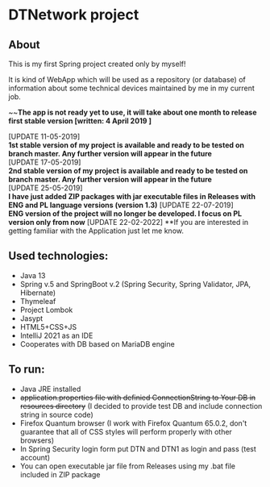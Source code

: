 **DTNetwork project**
===================

**About**
----------
This is my first Spring project created only by myself!

It is kind of WebApp which will be used as a repository (or database) of information about some technical devices 
maintained by me in my current job.

~~**The app is not ready yet to use, it will take about one month to release first stable version [written: 4 April 2019 ]**


[UPDATE 11-05-2019]  
**1st stable version of my project is available and ready to be tested on branch master. Any further version will appear in the future**  
[UPDATE 17-05-2019]  
**2nd stable version of my project is available and ready to be tested on branch master. Any further version will appear in the future**  
[UPDATE 25-05-2019]  
**I have just added ZIP packages with jar executable files in Releases with ENG and PL language versions (version 1.3)**
[UPDATE 22-07-2019]  
**ENG version of the project will no longer be developed. I focus on PL version only from now**
[UPDATE 22-02-2022]
**If you are interested in getting familiar with the Application just let me know.  




**Used technologies:**
-----------------------
* Java 13
* Spring v.5 and SpringBoot v.2 (Spring Security, Spring Validator, JPA, Hibernate)  
* Thymeleaf  
* Project Lombok
* Jasypt
* HTML5+CSS+JS
* IntelliJ 2021 as an IDE
* Cooperates with DB based on MariaDB engine
 

**To run:**
-------------
* Java JRE installed
* ~~application.properties file with definied ConnectionString to Your DB in resources directory~~ (I decided to provide test DB and include connection string in source code)
* Firefox Quantum browser (I work with Firefox Quantum 65.0.2, don't guarantee that all of CSS styles will perform properly with other browsers)
* In Spring Security login form put DTN and DTN1 as login and pass (test account)  
* You can open executable jar file from Releases using my .bat file included in ZIP package
